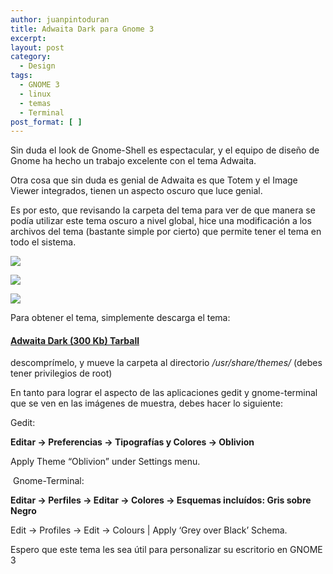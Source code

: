```yaml
---
author: juanpintoduran
title: Adwaita Dark para Gnome 3
excerpt:
layout: post
category:
  - Design
tags:
  - GNOME 3
  - linux
  - temas
  - Terminal
post_format: [ ]
---
```

Sin duda el look de Gnome-Shell es espectacular, y el equipo de diseño de Gnome ha hecho un trabajo excelente con el tema Adwaita.

Otra cosa que sin duda es genial de Adwaita es que Totem y el Image Viewer integrados, tienen un aspecto oscuro que luce genial.

Es por esto, que revisando la carpeta del tema para ver de que manera se podía utilizar este tema oscuro a nivel global, hice una modificación a los archivos del tema (bastante simple por cierto) que permite tener el tema en todo el sistema.

[![][1]][1]

[![][2]][2]

[![][3]][3]

Para obtener el tema, simplemente descarga el tema:

#### [**Adwaita Dark (300 Kb) Tarball**][4]

descomprímelo, y mueve la carpeta al directorio */usr/share/themes/* (debes tener privilegios de root)

En tanto para lograr el aspecto de las aplicaciones gedit y gnome-terminal que se ven en las imágenes de muestra, debes hacer lo siguiente:

Gedit:

**Editar → Preferencias → Tipografías y Colores → Oblivion**

Apply Theme “Oblivion” under Settings menu.

 Gnome-Terminal:

**Editar → Perfiles → Editar → Colores → Esquemas incluídos: Gris sobre Negro**

Edit → Profiles → Edit → Colours | Apply ‘Grey over Black’ Schema.

Espero que este tema les sea útil para personalizar su escritorio en GNOME 3

 
 [1]: http://cabargas.com/images/adwaita-black.png
 [2]: http://cabargas.com/images/adwaita-black2.png
 [3]: http://cabargas.com/images/adwaita-black3.png
 [4]: http://cabargas.com/proyectos/gnome-shell/themes/Adwaita-Dark.tar.gz